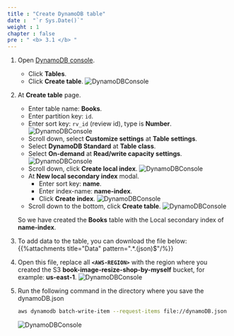 ```yaml
---
title : "Create DynamoDB table"
date :  "`r Sys.Date()`" 
weight : 1
chapter : false
pre : " <b> 3.1 </b> "
---
```

1. Open [DynamoDB console](https://ap-southeast-1.console.aws.amazon.com/dynamodbv2/home?region=ap-southeast-1#dashboard).
    - Click **Tables**.
    - Click **Create table**.
![DynamoDBConsole](/000079-Book-store-Book-store-front-end-code-calling-API-Gateway/images/temp/1/15.png?width=90pc)

2. At **Create table** page.
    - Enter table name: **Books**.
    - Enter partition key: `id`.
    - Enter sort key: `rv_id` (review id), type is **Number**.
  ![DynamoDBConsole](/000079-Book-store-Book-store-front-end-code-calling-API-Gateway/images/temp/1/16.png?width=90pc)
    - Scroll down, select **Customize settings** at **Table settings**.
    - Select **DynamoDB Standard** at **Table class**.
    - Select **On-demand** at **Read/write capacity settings**.
  ![DynamoDBConsole](/000079-Book-store-Book-store-front-end-code-calling-API-Gateway/images/temp/1/17.png?width=90pc)
    - Scroll down, click **Create local index**.
  ![DynamoDBConsole](/000079-Book-store-Book-store-front-end-code-calling-API-Gateway/images/temp/1/18.png?width=90pc)
    - At **New local secondary index** modal.
      - Enter sort key: **name**.
      - Enter index-name: **name-index**.
      - Click **Create index**.
    ![DynamoDBConsole](/000079-Book-store-Book-store-front-end-code-calling-API-Gateway/images/temp/1/19.png?width=90pc)
    - Scroll down to the bottom, click **Create table**.
    ![DynamoDBConsole](/000079-Book-store-Book-store-front-end-code-calling-API-Gateway/images/temp/1/20.png?width=90pc)

    So we have created the **Books** table with the Local secondary index of **name-index**.

3. To add data to the table, you can download the file below:
{{%attachments title="Data" pattern=".*\.(json)$"/%}}

4. Open this file, replace all **`<AWS-REGION>`** with the region where you created the S3 **book-image-resize-shop-by-myself** bucket, for example: **us-east-1**.
![DynamoDBConsole](/000079-Book-store-Book-store-front-end-code-calling-API-Gateway/images/temp/1/21.png?width=90pc)

5. Run the following command in the directory where you save the dynamoDB.json

    ```bash
    aws dynamodb batch-write-item --request-items file://dynamoDB.json
    ```

    ![DynamoDBConsole](/000079-Book-store-Book-store-front-end-code-calling-API-Gateway/images/temp/1/22.png?width=90pc)

